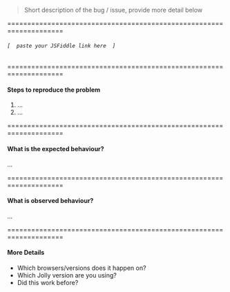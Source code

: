 
> Short description of the bug / issue, provide more detail below

====================================================================


###### `[  paste your JSFiddle link here  ]`


====================================================================


#### Steps to reproduce the problem

1. ...
2. ...


====================================================================


#### What is the expected behaviour?

...


====================================================================


#### What is observed behaviour?

...


====================================================================


#### More Details

- Which browsers/versions does it happen on?
- Which Jolly version are you using?
- Did this work before?